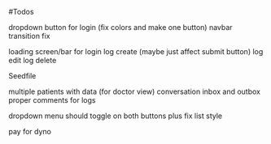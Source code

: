 #Todos

dropdown button for login (fix colors and make one button)
navbar transition fix

loading screen/bar for
login
log create (maybe just affect submit button)
log edit
log delete


Seedfile

multiple patients with data (for doctor view)
conversation inbox and outbox
proper comments for logs

dropdown menu should toggle on both buttons plus fix list style

pay for dyno
